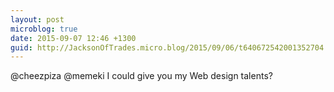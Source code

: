 ```yaml
---
layout: post
microblog: true
date: 2015-09-07 12:46 +1300
guid: http://JacksonOfTrades.micro.blog/2015/09/06/t640672542001352704.html
---
```

@cheezpiza @memeki I could give you my Web design talents?
